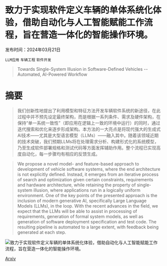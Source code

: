 # 致力于实现软件定义车辆的单体系统化体验，借助自动化与人工智能赋能工作流程，旨在营造一体化的智能操作环境。

发布时间：2024年03月21日

`LLM应用` `车辆工程` `软件开发`

> Towards Single-System Illusion in Software-Defined Vehicles -- Automated, AI-Powered Workflow

# 摘要

> 我们创新性地提出了利用模型和特征方法开发车辆软件系统的新途径，在此过程中并不预先设定最终架构，而是根据一系列条件、需求及硬件架构，在保持“单一系统一致性”（即应用在逻辑上一致的环境中运行）的同时，通过迭代搜索和优化来逐步形成架构。本方法的一大亮点是将现代强大的生成式AI技术——尤其是大型语言模型（LLMs）——融入其中。随着该领域近期的技术突破，我们预期LLMs将在处理需求分析、构建形式化的系统模型，乃至生成软件部署规格和测试代码等方面发挥辅助作用。整个流程已实现高度自动化，每一步骤均有相应的反馈生成。

> We propose a novel model- and feature-based approach to development of vehicle software systems, where the end architecture is not explicitly defined. Instead, it emerges from an iterative process of search and optimization given certain constraints, requirements and hardware architecture, while retaining the property of single-system illusion, where applications run in a logically uniform environment. One of the key points of the presented approach is the inclusion of modern generative AI, specifically Large Language Models (LLMs), in the loop. With the recent advances in the field, we expect that the LLMs will be able to assist in processing of requirements, generation of formal system models, as well as generation of software deployment specification and test code. The resulting pipeline is automated to a large extent, with feedback being generated at each step.

![致力于实现软件定义车辆的单体系统化体验，借助自动化与人工智能赋能工作流程，旨在营造一体化的智能操作环境。](../../../paper_images/2403.14460/x1.png)

[Arxiv](https://arxiv.org/abs/2403.14460)
